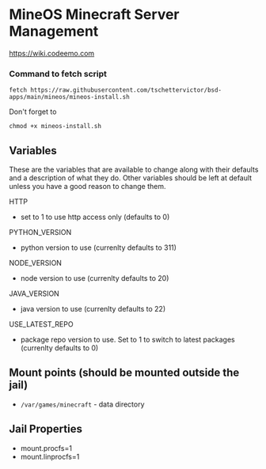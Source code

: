 # MineOS Minecraft Server Management
https://wiki.codeemo.com

### Command to fetch script
```
fetch https://raw.githubusercontent.com/tschettervictor/bsd-apps/main/mineos/mineos-install.sh
```

Don't forget to
```
chmod +x mineos-install.sh
```

## Variables
These are the variables that are available to change along with their defaults and a description of what they do. Other variables should be left at default unless you have a good reason to change them.

HTTP
- set to 1 to use http access only (defaults to 0)

PYTHON_VERSION
- python version to use (currenlty defaults to 311)

NODE_VERSION
- node version to use (currenlty defaults to 20)

JAVA_VERSION
- java version to use (currenlty defaults to 22)

USE_LATEST_REPO
- package repo version to use. Set to 1 to switch to latest packages (currenlty defaults to 0)

## Mount points (should be mounted outside the jail)
- `/var/games/minecraft` - data directory

## Jail Properties
- mount.procfs=1
- mount.linprocfs=1
